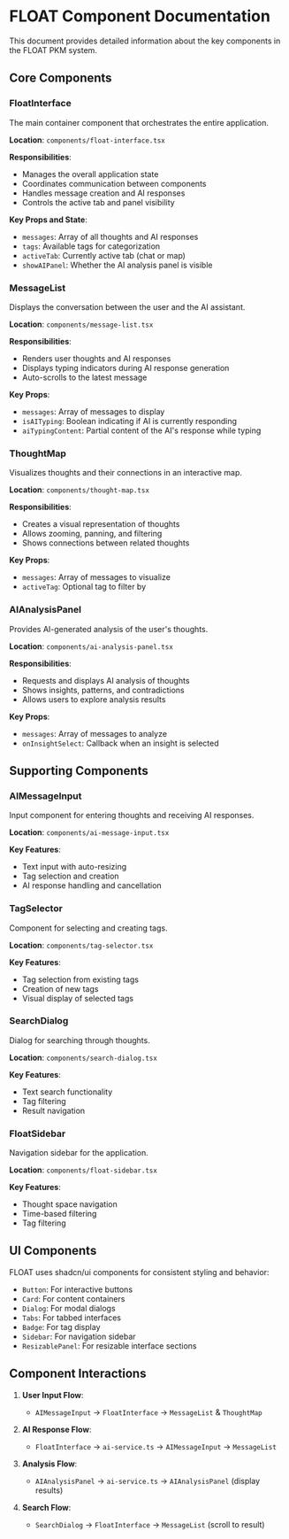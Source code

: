# FLOAT Component Documentation

This document provides detailed information about the key components in the FLOAT PKM system.

## Core Components

### FloatInterface

The main container component that orchestrates the entire application.

**Location**: `components/float-interface.tsx`

**Responsibilities**:
- Manages the overall application state
- Coordinates communication between components
- Handles message creation and AI responses
- Controls the active tab and panel visibility

**Key Props and State**:
- `messages`: Array of all thoughts and AI responses
- `tags`: Available tags for categorization
- `activeTab`: Currently active tab (chat or map)
- `showAIPanel`: Whether the AI analysis panel is visible

### MessageList

Displays the conversation between the user and the AI assistant.

**Location**: `components/message-list.tsx`

**Responsibilities**:
- Renders user thoughts and AI responses
- Displays typing indicators during AI response generation
- Auto-scrolls to the latest message

**Key Props**:
- `messages`: Array of messages to display
- `isAITyping`: Boolean indicating if AI is currently responding
- `aiTypingContent`: Partial content of the AI's response while typing

### ThoughtMap

Visualizes thoughts and their connections in an interactive map.

**Location**: `components/thought-map.tsx`

**Responsibilities**:
- Creates a visual representation of thoughts
- Allows zooming, panning, and filtering
- Shows connections between related thoughts

**Key Props**:
- `messages`: Array of messages to visualize
- `activeTag`: Optional tag to filter by

### AIAnalysisPanel

Provides AI-generated analysis of the user's thoughts.

**Location**: `components/ai-analysis-panel.tsx`

**Responsibilities**:
- Requests and displays AI analysis of thoughts
- Shows insights, patterns, and contradictions
- Allows users to explore analysis results

**Key Props**:
- `messages`: Array of messages to analyze
- `onInsightSelect`: Callback when an insight is selected

## Supporting Components

### AIMessageInput

Input component for entering thoughts and receiving AI responses.

**Location**: `components/ai-message-input.tsx`

**Key Features**:
- Text input with auto-resizing
- Tag selection and creation
- AI response handling and cancellation

### TagSelector

Component for selecting and creating tags.

**Location**: `components/tag-selector.tsx`

**Key Features**:
- Tag selection from existing tags
- Creation of new tags
- Visual display of selected tags

### SearchDialog

Dialog for searching through thoughts.

**Location**: `components/search-dialog.tsx`

**Key Features**:
- Text search functionality
- Tag filtering
- Result navigation

### FloatSidebar

Navigation sidebar for the application.

**Location**: `components/float-sidebar.tsx`

**Key Features**:
- Thought space navigation
- Time-based filtering
- Tag filtering

## UI Components

FLOAT uses shadcn/ui components for consistent styling and behavior:

- `Button`: For interactive buttons
- `Card`: For content containers
- `Dialog`: For modal dialogs
- `Tabs`: For tabbed interfaces
- `Badge`: For tag display
- `Sidebar`: For navigation sidebar
- `ResizablePanel`: For resizable interface sections

## Component Interactions

1. **User Input Flow**:
   - `AIMessageInput` → `FloatInterface` → `MessageList` & `ThoughtMap`

2. **AI Response Flow**:
   - `FloatInterface` → `ai-service.ts` → `AIMessageInput` → `MessageList`

3. **Analysis Flow**:
   - `AIAnalysisPanel` → `ai-service.ts` → `AIAnalysisPanel` (display results)

4. **Search Flow**:
   - `SearchDialog` → `FloatInterface` → `MessageList` (scroll to result)
